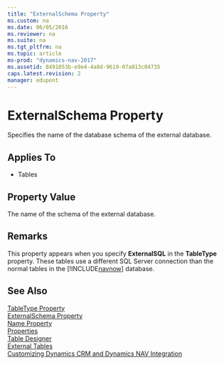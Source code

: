 ```yaml
---
title: "ExternalSchema Property"
ms.custom: na
ms.date: 06/05/2016
ms.reviewer: na
ms.suite: na
ms.tgt_pltfrm: na
ms.topic: article
ms-prod: "dynamics-nav-2017"
ms.assetid: 8491853b-e9e4-4a8d-9619-07a813c04735
caps.latest.revision: 2
manager: edupont
---
```

# ExternalSchema Property
Specifies the name of the database schema of the external database.  
  
## Applies To  
  
-   Tables  
  
## Property Value  
 The name of the schema of the external database.  
  
## Remarks  
 This property appears when you specify **ExternalSQL** in the **TableType** property. These tables use a different SQL Server connection than the normal tables in the [!INCLUDE[navnow](includes/navnow_md.md)] database.  
  
## See Also  
 [TableType Property](TableType-Property.md)   
 [ExternalSchema Property](ExternalSchema-Property.md)   
 [Name Property](Name-Property-duplicate.md)   
 [Properties](Properties.md)   
 [Table Designer](uiref/-$-S_2102-Table-Designer-$-.md)   
 [External Tables](External-Tables.md)   
 [Customizing Dynamics CRM and Dynamics NAV Integration](Customizing-Dynamics-CRM-and-Dynamics-NAV-Integration.md)